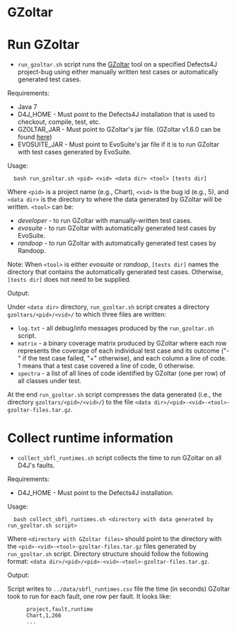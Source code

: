 GZoltar
=======

# Run GZoltar

* `run_gzoltar.sh` script runs the [GZoltar](http://www.gzoltar.com/)
tool on a specified Defects4J project-bug using either manually
written test cases or automatically generated test cases.


Requirements:

* Java 7
* D4J_HOME - Must point to the Defects4J installation that is used to checkout, compile, test, etc.
* GZOLTAR_JAR - Must point to GZoltar's jar file. (GZoltar v1.6.0 can be found [here](http://www.gzoltar.com/lib/com.gzoltar-1.6.0-jar-with-dependencies.jar))
* EVOSUITE_JAR - Must point to EvoSuite's jar file if it is to run GZoltar with test cases generated by EvoSuite.


Usage:

```
  bash run_gzoltar.sh <pid> <vid> <data dir> <tool> [tests dir]
```

Where `<pid>` is a project name (e.g., Chart), `<vid>` is the bug id
(e.g., 5), and `<data dir>` is the directory to where the data
generated by GZoltar will be written. `<tool>` can be:

* _developer_ - to run GZoltar with manually-written test cases.
* _evosuite_ - to run GZoltar with automatically generated test cases by EvoSuite.
* _randoop_ - to run GZoltar with automatically generated test cases by Randoop.

Note: When `<tool>` is either _evosuite_ or _randoop_, `[tests dir]`
names the directory that contains the automatically
generated test cases. Otherwise, `[tests dir]` does not need to be
supplied.


Output:

Under `<data dir>` directory, `run_gzoltar.sh` script creates a
directory `gzoltars/<pid>/<vid>/` to which three files are written:

* `log.txt` - all debug/info messages produced by the `run_gzoltar.sh` script.
* `matrix` - a binary coverage matrix produced by GZoltar where each row represents the coverage of each individual test case and its outcome ("-" if the test case failed, "+" otherwise), and each column a line of code. 1 means that a test case covered a line of code, 0 otherwise.
* `spectra` - a list of all lines of code identified by GZoltar (one per row) of all classes under test.

At the end `run_gzoltar.sh` script compresses the data generated
(i.e., the directory `gzoltars/<pid>/<vid>/`) to the file
`<data dir>/<pid>-<vid>-<tool>-gzoltar-files.tar.gz`.


# Collect runtime information

* `collect_sbfl_runtimes.sh` script collects the time to run GZoltar on all
D4J's faults.


Requirements:

* D4J_HOME - Must point to the Defects4J installation.


Usage:

```
  bash collect_sbfl_runtimes.sh <directory with data generated by run_gzoltar.sh script>
```

Where `<directory with GZoltar files>` should point to the directory
with the `<pid>-<vid>-<tool>-gzoltar-files.tar.gz` files generated
by `run_gzoltar.sh` script. Directory structure should follow the
following format:
`<data dir>/<pid>/<pid>-<vid>-<tool>-gzoltar-files.tar.gz`.


Output:

Script writes to `../data/sbfl_runtimes.csv` file the time (in seconds)
GZoltar took to run for each fault, one row per fault. It looks like:

          project,fault,runtime
          Chart,1,266
          ...

